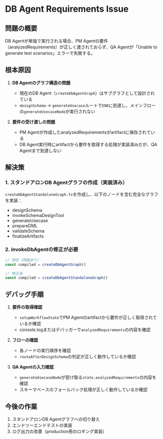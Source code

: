 # DB Agent Requirements Issue

## 問題の概要

DB Agentが単独で実行される場合、PM Agentの要件（analyzedRequirements）が正しく渡されておらず、QA Agentが「Unable to generate test scenarios」エラーで失敗する。

## 根本原因

1. **DB Agentのグラフ構造の問題**
   - 現在のDB Agent（`createDbAgentGraph`）はサブグラフとして設計されている
   - `designSchema` → `generateUsecase`ルートで`END`に到達し、メインフローの`generateUsecaseNode`が実行されない

2. **要件の受け渡しの問題**
   - PM Agentが作成したanalyzedRequirementsがartifactに保存されている
   - DB Agent実行時にartifactから要件を取得する処理が実装済みだが、QA Agentまで到達しない

## 解決策

### 1. スタンドアロンDB Agentグラフの作成（実装済み）
`createDbAgentStandaloneGraph.ts`を作成し、以下のノードを含む完全なグラフを実装：
- designSchema
- invokeSchemaDesignTool
- generateUsecase
- prepareDML
- validateSchema
- finalizeArtifacts

### 2. invokeDbAgentの修正が必要
```typescript
// 現在（問題あり）
const compiled = createDbAgentGraph()

// 修正後
const compiled = createDbAgentStandaloneGraph()
```

## デバッグ手順

1. **要件の取得確認**
   - `setupWorkflowState`でPM Agentのartifactから要件が正しく取得されているか確認
   - console.logまたはデバッガーで`analyzedRequirements`の内容を確認

2. **フローの確認**
   - 各ノードの実行順序を確認
   - `routeAfterDesignSchema`の判定が正しく動作しているか確認

3. **QA Agentの入力確認**
   - `generateUsecaseNode`が受け取る`state.analyzedRequirements`の内容を確認
   - スキーマベースのフォールバック処理が正しく動作しているか確認

## 今後の作業

1. スタンドアロンDB Agentグラフへの切り替え
2. エンドツーエンドテストの実装
3. ログ出力の改善（production用のロギング実装）